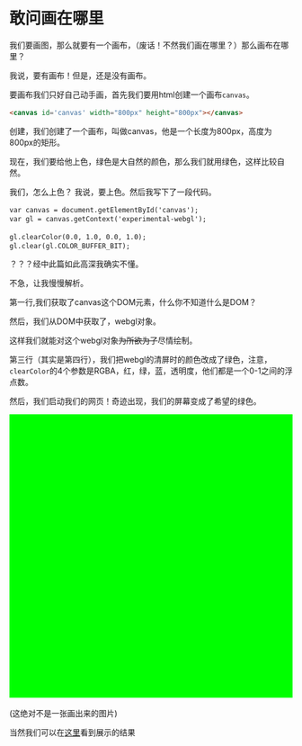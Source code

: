 # 敢问画在哪里
我们要画图，那么就要有一个画布，（废话！不然我们画在哪里？）那么画布在哪里？

我说，要有画布！但是，还是没有画布。

要画布我们只好自己动手画，首先我们要用html创建一个画布`canvas`。

```html
<canvas id='canvas' width="800px" height="800px"></canvas>
```

创建，我们创建了一个画布，叫做canvas，他是一个长度为800px，高度为800px的矩形。

现在，我们要给他上色，绿色是大自然的颜色，那么我们就用绿色，这样比较自然。

我们，怎么上色？
我说，要上色。然后我写下了一段代码。

```JS
var canvas = document.getElementById('canvas');
var gl = canvas.getContext('experimental-webgl');

gl.clearColor(0.0, 1.0, 0.0, 1.0);
gl.clear(gl.COLOR_BUFFER_BIT);
```

？？？经中此篇如此高深我确实不懂。

不急，让我慢慢解析。


第一行,我们获取了canvas这个DOM元素，什么你不知道什么是DOM？

然后，我们从DOM中获取了，webgl对象。

这样我们就能对这个webgl对象~~为所欲为了~~尽情绘制。

第三行（其实是第四行），我们把webgl的清屏时的颜色改成了绿色，注意，`clearColor`的4个参数是RGBA，红，绿，蓝，透明度，他们都是一个0-1之间的浮点数。

然后，我们启动我们的网页！奇迹出现，我们的屏幕变成了希望的绿色。

![](res/00.01.png)

(这绝对不是一张画出来的图片)

当然我们可以在[这里](index.html)看到展示的结果
